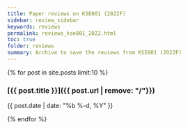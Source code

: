 ```yaml
---
title: Paper reviews on KSE801 (2022F) 
sidebar: review_sidebar
keywords: reviews
permalink: reviews_kse801_2022.html
toc: true
folder: reviews
summary: Archive to save the reviews from KSE801 (2022F)
---
```





{% for post in site.posts limit:10 %}
### [{{ post.title }}]({{ post.url | remove: "/"}})
{{ post.date | date: "%b %-d, %Y" }}  
<!-- {% if page.summary %} {{ page.summary | strip_html | strip_newlines | truncate: 160 }} {% else %} {{ post.content | truncatewords: 50 | strip_html }} {% endif %} -->
{% endfor %}


